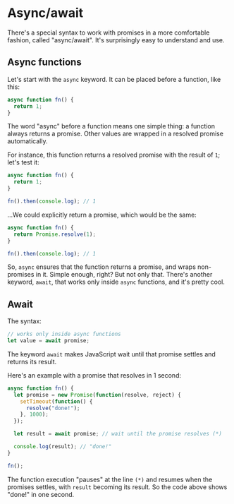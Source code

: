 # Async/await

There's a special syntax to work with promises in a more comfortable fashion, called "async/await". It's surprisingly easy to understand and use.

## Async functions

Let's start with the `async` keyword. It can be placed before a function, like this:

```js
async function fn() {
  return 1;
}
```

The word "async" before a function means one simple thing: a function always returns a promise. Other values are wrapped in a resolved promise automatically.

For instance, this function returns a resolved promise with the result of `1`; let's test it:

```js
async function fn() {
  return 1;
}

fn().then(console.log); // 1
```

...We could explicitly return a promise, which would be the same:

```js
async function fn() {
  return Promise.resolve(1);
}

fn().then(console.log); // 1
```

So, `async` ensures that the function returns a promise, and wraps non-promises in it. Simple enough, right? But not only that. There's another keyword, `await`, that works only inside `async` functions, and it's pretty cool.

## Await

The syntax:

```js
// works only inside async functions
let value = await promise;
```

The keyword `await` makes JavaScript wait until that promise settles and returns its result.

Here's an example with a promise that resolves in 1 second:

```js
async function fn() {
  let promise = new Promise(function(resolve, reject) {
    setTimeout(function() {
      resolve("done!");
    }, 1000);
  });

  let result = await promise; // wait until the promise resolves (*)

  console.log(result); // "done!"
}

fn();
```

The function execution "pauses" at the line `(*)` and resumes when the promises settles, with `result` becoming its result. So the code above shows "done!" in one second.